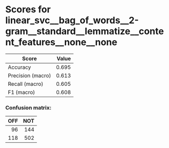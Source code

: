 # Scores for linear_svc__bag_of_words__2-gram__standard__lemmatize__content_features__none__none
|      Score      |Value|
|-----------------|----:|
|Accuracy         |0.695|
|Precision (macro)|0.613|
|Recall (macro)   |0.605|
|F1 (macro)       |0.608|

### Confusion matrix:
|OFF|NOT|
|--:|--:|
| 96|144|
|118|502|
